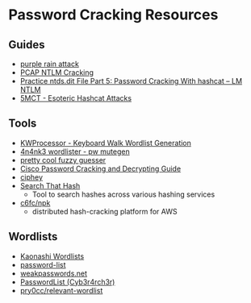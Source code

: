 # Password Cracking Resources

## Guides
* [purple rain attack](https://www.netmux.com/blog/purple-rain-attack)
* [PCAP NTLM Cracking](https://research.801labs.org/cracking-an-ntlmv2-hash/)
* [Practice ntds.dit File Part 5: Password Cracking With hashcat – LM NTLM](https://blog.didierstevens.com/2016/07/18/practice-ntds-dit-file-part-5-password-cracking-with-hashcat-lm-ntlm/)
* [5MCT - Esoteric Hashcat Attacks](https://blog.kedeshur.com/2019/03/5mct-esoteric-hashcat-attacks.html)

## Tools
* [KWProcessor - Keyboard Walk Wordlist Generation](https://github.com/hashcat/kwprocessor)
* [4n4nk3 wordlister - pw mutegen](https://github.com/4n4nk3/Wordlister)
* [pretty cool fuzzy guesser](https://github.com/lakiw/pcfg_cracker)
* [Cisco Password Cracking and Decrypting Guide](https://www.infosecmatter.com/cisco-password-cracking-and-decrypting-guide/)
* [ciphey](https://github.com/Ciphey/Ciphey)
* [Search That Hash](https://github.com/HashPals/Search-That-Hash)
    * Tool to search hashes across various hashing services
* [c6fc/npk](https://github.com/c6fc/npk)
    - distributed hash-cracking platform for AWS

## Wordlists
* [Kaonashi Wordlists](https://github.com/kaonashi-passwords/Kaonashi)
* [password-list](https://github.com/scipag/password-list)
* [weakpasswords.net](http://weakpasswords.net/)
* [PasswordList (Cyb3r4rch3r)](https://github.com/Cyb3r4rch3r/PasswordList)
* [pry0cc/relevant-wordlist](https://github.com/pry0cc/relevant-wordlist)
